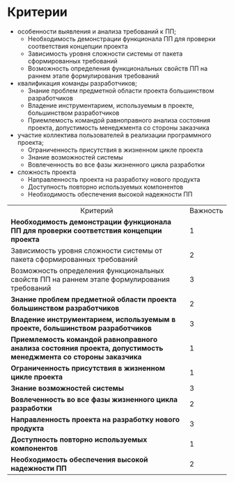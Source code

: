 # Критерии
- особенности выявления и анализа требований к ПП;
  - Необходимость демонстрации функционала ПП для проверки соответствия концепции проекта 
  - Зависимость уровня сложности системы от пакета сформированных требований
  - Возможность определения функциональных свойств ПП на раннем этапе формулирования требований
- квалификация команды разработчиков;
  - Знание проблем предметной области проекта большинством разработчиков
  - Владение инструментарием, используемым в проекте, большинством разработчиков
  - Приемлемость командой равноправного анализа состояния проекта, допустимость менеджмента со стороны заказчика
- участие коллектива пользователей в реализации программного проекта;
  - Ограниченность присутствия в жизненном цикле проекта
  - Знание возможностей системы
  - Вовлеченность во все фазы жизненного цикла разработки
- сложность проекта
  - Направленность проекта на разработку нового продукта
  - Доступность повторно используемых компонентов
  - Необходимость обеспечения высокой надежности ПП
<table>
  <tbody>
    <tr>
      <td align="center">Критерий</td>
      <td>Важность</td>
    </tr>
    <tr>
      <td><strong>Необходимость демонстрации функционала ПП для проверки соответствия концепции проекта</strong></td>
      <td>1</td>
    </tr>
    <tr>
      <td>Зависимость уровня сложности системы от пакета сформированных требований</td>
      <td>2</td>
    </tr>
    <tr>
      <td>Возможность определения функциональных свойств ПП на раннем этапе формулирования требований</td>
      <td>3</td>
    </tr>
    <tr>
      <td><strong>Знание проблем предметной области проекта большинством разработчиков</strong></td>
      <td>2</td>
    </tr>
    <tr>
      <td><strong>Владение инструментарием, используемым в проекте, большинством разработчиков</strong></td>
      <td>3</td>
    </tr>
    <tr>
      <td><strong>Приемлемость командой равноправного анализа состояния проекта, допустимость менеджмента со стороны заказчика</strong></td>
      <td>1</td>
    </tr>
    <tr>
      <td><strong>Ограниченность присутствия в жизненном цикле проекта</strong></td>
      <td>1</td>
    </tr>
    <tr>
      <td><strong>Знание возможностей системы</strong></td>
      <td>3</td>
    </tr>
    <tr>
      <td><strong>Вовлеченность во все фазы жизненного цикла разработки</strong></td>
      <td>2</td>
    </tr>
    <tr>
      <td><strong>Направленность проекта на разработку нового продукта</strong></td>
      <td>3</td>
    </tr>
    <tr>
      <td><strong>Доступность повторно используемых компонентов</strong></td>
      <td>1</td>
    </tr>
    <tr>
      <td><strong>Необходимость обеспечения высокой надежности ПП</strong></td>
      <td>2</td>
    </tr> 
  </tbody>
</table>
